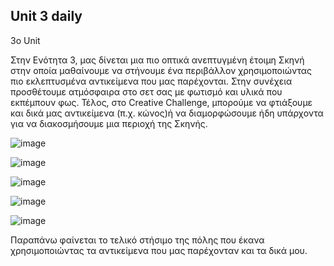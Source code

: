 ## Unit 3 daily
3ο  Unit

Στην Ενότητα 3, μας δίνεται μια πιο οπτικά ανεπτυγμένη έτοιμη Σκηνή στην οποία μαθαίνουμε να στήνουμε ένα περιβάλλον χρησιμοποιώντας πιο εκλεπτυσμένα αντικείμενα που μας παρέχονται. Στην συνέχεια προσθέτουμε ατμόσφαιρα στο σετ σας με φωτισμό και υλικά που εκπέμπουν φως. Τέλος, στο Creative Challenge, μπορούμε να φτιάξουμε και δικά μας αντικείμενα (π.χ. κώνος)ή να διαμορφώσουμε ήδη υπάρχοντα για να διακοσμήσουμε μια περιοχή της Σκηνής.

![image](https://user-images.githubusercontent.com/46854165/227709214-6c3bdfe4-3bcb-4a65-9b40-b029129be8bf.png)

![image](https://user-images.githubusercontent.com/46854165/227709384-e2aae833-7153-4387-a75d-87e1de69cb2b.png)

![image](https://user-images.githubusercontent.com/46854165/227709397-03a2e9fc-de17-48fa-8a93-04866b9e9c51.png)

![image](https://user-images.githubusercontent.com/46854165/227709579-3c6fb8c2-7c98-4f59-8997-6b31b3a38cc0.png)

![image](https://user-images.githubusercontent.com/46854165/227709597-92353b74-6c9c-4d01-bc49-4931353223b4.png)

Παραπάνω φαίνεται το τελικό στήσιμο της πόλης που έκανα χρησιμοποιώντας τα αντικείμενα που μας παρέχονταν και τα δικά μου.
